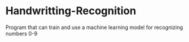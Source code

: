 ﻿# Handwritting-Recognition </br>
Program that can train and use a machine learning model for recognizing numbers 0-9
